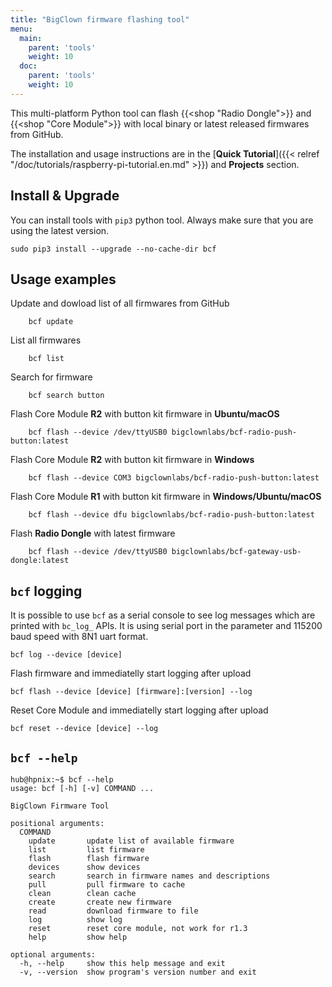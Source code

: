 ```yaml
---
title: "BigClown firmware flashing tool"
menu:
  main:
    parent: 'tools'
    weight: 10
  doc:
    parent: 'tools'
    weight: 10
---
```


This multi-platform Python tool can flash {{<shop "Radio Dongle">}} and {{<shop "Core Module">}} with local binary or latest released firmwares from GitHub.

The installation and usage instructions are in the [**Quick Tutorial**]({{< relref "/doc/tutorials/raspberry-pi-tutorial.en.md" >}}) and **Projects** section.

## Install & Upgrade

You can install tools with `pip3` python tool. Always make sure that you are using the latest version.

    sudo pip3 install --upgrade --no-cache-dir bcf


## Usage examples

Update and dowload list of all firmwares from GitHub

        bcf update

List all firmwares

        bcf list

Search for firmware

        bcf search button

Flash Core Module **R2** with button kit firmware in **Ubuntu/macOS**

        bcf flash --device /dev/ttyUSB0 bigclownlabs/bcf-radio-push-button:latest

Flash Core Module **R2** with button kit firmware in **Windows**

        bcf flash --device COM3 bigclownlabs/bcf-radio-push-button:latest

Flash Core Module **R1** with button kit firmware in **Windows/Ubuntu/macOS**

        bcf flash --device dfu bigclownlabs/bcf-radio-push-button:latest

Flash **Radio Dongle** with latest firmware

        bcf flash --device /dev/ttyUSB0 bigclownlabs/bcf-gateway-usb-dongle:latest

## `bcf` logging

It is possible to use `bcf` as a serial console to see log messages which are printed with `bc_log_` APIs. It is using serial port in the parameter and 115200 baud speed with 8N1 uart format.

    bcf log --device [device]

Flash firmware and immediatelly start logging after upload

    bcf flash --device [device] [firmware]:[version] --log

Reset Core Module and immediatelly start logging after upload

    bcf reset --device [device] --log

## `bcf --help`

```
hub@hpnix:~$ bcf --help
usage: bcf [-h] [-v] COMMAND ...

BigClown Firmware Tool

positional arguments:
  COMMAND
    update       update list of available firmware
    list         list firmware
    flash        flash firmware
    devices      show devices
    search       search in firmware names and descriptions
    pull         pull firmware to cache
    clean        clean cache
    create       create new firmware
    read         download firmware to file
    log          show log
    reset        reset core module, not work for r1.3
    help         show help

optional arguments:
  -h, --help     show this help message and exit
  -v, --version  show program's version number and exit

```
